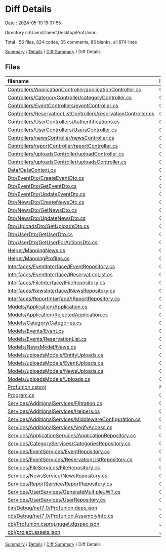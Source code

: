 # Diff Details

Date : 2024-05-19 19:07:55

Directory c:\\Users\\Павел\\Desktop\\ProfUnion

Total : 56 files,  824 codes, 65 comments, 85 blanks, all 974 lines

[Summary](results.md) / [Details](details.md) / [Diff Summary](diff.md) / Diff Details

## Files
| filename | language | code | comment | blank | total |
| :--- | :--- | ---: | ---: | ---: | ---: |
| [Controllers/ApplicationController/applicationController.cs](/Controllers/ApplicationController/applicationController.cs) | C# | -5 | 7 | -1 | 1 |
| [Controllers/CategoryController/categoryController.cs](/Controllers/CategoryController/categoryController.cs) | C# | -3 | -2 | -6 | -11 |
| [Controllers/EventControllers/eventController.cs](/Controllers/EventControllers/eventController.cs) | C# | -10 | -6 | -7 | -23 |
| [Controllers/ReservationListControllers/reservationController.cs](/Controllers/ReservationListControllers/reservationController.cs) | C# | -7 | 16 | -4 | 5 |
| [Controllers/UserControllers/Authentifications.cs](/Controllers/UserControllers/Authentifications.cs) | C# | -15 | -3 | -12 | -30 |
| [Controllers/UserControllers/UsersController.cs](/Controllers/UserControllers/UsersController.cs) | C# | -12 | -7 | -3 | -22 |
| [Controllers/newsController/newsController.cs](/Controllers/newsController/newsController.cs) | C# | 98 | 23 | 29 | 150 |
| [Controllers/reportController/reportController.cs](/Controllers/reportController/reportController.cs) | C# | 31 | 1 | 5 | 37 |
| [Controllers/uploadsController/uploadController.cs](/Controllers/uploadsController/uploadController.cs) | C# | 59 | 4 | 14 | 77 |
| [Controllers/uploadsController/uploadsController.cs](/Controllers/uploadsController/uploadsController.cs) | C# | -18 | -10 | -4 | -32 |
| [Data/DataContext.cs](/Data/DataContext.cs) | C# | -13 | 37 | -2 | 22 |
| [Dto/EventDto/CreateEventDto.cs](/Dto/EventDto/CreateEventDto.cs) | C# | 2 | -1 | 6 | 7 |
| [Dto/EventDto/GetEventDto.cs](/Dto/EventDto/GetEventDto.cs) | C# | 4 | -2 | -1 | 1 |
| [Dto/EventDto/UpdateEventDto.cs](/Dto/EventDto/UpdateEventDto.cs) | C# | 1 | 0 | 0 | 1 |
| [Dto/NewsDto/CreateNewsDto.cs](/Dto/NewsDto/CreateNewsDto.cs) | C# | 9 | 1 | 2 | 12 |
| [Dto/NewsDto/GetNewsDto.cs](/Dto/NewsDto/GetNewsDto.cs) | C# | 11 | 1 | 1 | 13 |
| [Dto/NewsDto/UpdateNewsDto.cs](/Dto/NewsDto/UpdateNewsDto.cs) | C# | 9 | 0 | 1 | 10 |
| [Dto/UploadsDto/GetUploadsDto.cs](/Dto/UploadsDto/GetUploadsDto.cs) | C# | 8 | 0 | 3 | 11 |
| [Dto/UserDto/GetUserDto.cs](/Dto/UserDto/GetUserDto.cs) | C# | -1 | 0 | 0 | -1 |
| [Dto/UserDto/GetUserForActionsDto.cs](/Dto/UserDto/GetUserForActionsDto.cs) | C# | -11 | 0 | -2 | -13 |
| [Helper/MappingNews.cs](/Helper/MappingNews.cs) | C# | 16 | 0 | 5 | 21 |
| [Helper/MappingProfiles.cs](/Helper/MappingProfiles.cs) | C# | -2 | 0 | -1 | -3 |
| [Interfaces/EventInterface/IEventRepository.cs](/Interfaces/EventInterface/IEventRepository.cs) | C# | -1 | 1 | 0 | 0 |
| [Interfaces/EventInterface/IReservationList.cs](/Interfaces/EventInterface/IReservationList.cs) | C# | 1 | 0 | 0 | 1 |
| [Interfaces/FileInterface/IFileRepository.cs](/Interfaces/FileInterface/IFileRepository.cs) | C# | 5 | 0 | 1 | 6 |
| [Interfaces/NewsInterface/INewsRepository.cs](/Interfaces/NewsInterface/INewsRepository.cs) | C# | 14 | 0 | 5 | 19 |
| [Interfaces/ReportInterface/IReportRepository.cs](/Interfaces/ReportInterface/IReportRepository.cs) | C# | 7 | 0 | 1 | 8 |
| [Models/Application/Application.cs](/Models/Application/Application.cs) | C# | 2 | 0 | 0 | 2 |
| [Models/Application/RejectedApplication.cs](/Models/Application/RejectedApplication.cs) | C# | 3 | 0 | 0 | 3 |
| [Models/Category/Categories.cs](/Models/Category/Categories.cs) | C# | 2 | 0 | 1 | 3 |
| [Models/Events/Event.cs](/Models/Events/Event.cs) | C# | 1 | 1 | 0 | 2 |
| [Models/Events/ReservationList.cs](/Models/Events/ReservationList.cs) | C# | 5 | 0 | 0 | 5 |
| [Models/NewsModel/News.cs](/Models/NewsModel/News.cs) | C# | 18 | 2 | 5 | 25 |
| [Models/uploadsModels/EntityUploads.cs](/Models/uploadsModels/EntityUploads.cs) | C# | 0 | -18 | 0 | -18 |
| [Models/uploadsModels/EventUploads.cs](/Models/uploadsModels/EventUploads.cs) | C# | -12 | 15 | -3 | 0 |
| [Models/uploadsModels/NewsUploads.cs](/Models/uploadsModels/NewsUploads.cs) | C# | 0 | 16 | 0 | 16 |
| [Models/uploadsModels/Uploads.cs](/Models/uploadsModels/Uploads.cs) | C# | 0 | 2 | -1 | 1 |
| [Profunion.csproj](/Profunion.csproj) | MSBuild | 4 | 0 | 0 | 4 |
| [Program.cs](/Program.cs) | C# | 8 | 0 | 1 | 9 |
| [Services/AdditionalServices/Filtration.cs](/Services/AdditionalServices/Filtration.cs) | C# | -44 | -25 | -9 | -78 |
| [Services/AdditionalServices/Helpers.cs](/Services/AdditionalServices/Helpers.cs) | C# | 91 | 1 | 23 | 115 |
| [Services/AdditionalServices/MiddlewareConfiguration.cs](/Services/AdditionalServices/MiddlewareConfiguration.cs) | C# | -36 | 0 | -14 | -50 |
| [Services/AdditionalServices/VerifyAccess.cs](/Services/AdditionalServices/VerifyAccess.cs) | C# | -39 | 0 | -8 | -47 |
| [Services/ApplicationServices/ApplicationRepository.cs](/Services/ApplicationServices/ApplicationRepository.cs) | C# | 1 | 0 | 0 | 1 |
| [Services/CategoryServices/CategoriesRepository.cs](/Services/CategoryServices/CategoriesRepository.cs) | C# | 0 | 0 | 1 | 1 |
| [Services/EventServices/EventRepository.cs](/Services/EventServices/EventRepository.cs) | C# | 5 | -8 | 1 | -2 |
| [Services/EventServices/ReservationListRepository.cs](/Services/EventServices/ReservationListRepository.cs) | C# | 4 | 0 | -1 | 3 |
| [Services/FileServices/FileRepository.cs](/Services/FileServices/FileRepository.cs) | C# | 56 | 0 | 17 | 73 |
| [Services/NewsService/NewsRepository.cs](/Services/NewsService/NewsRepository.cs) | C# | 77 | 0 | 15 | 92 |
| [Services/ReportService/ReportRepository.cs](/Services/ReportService/ReportRepository.cs) | C# | 137 | 9 | 26 | 172 |
| [Services/UserServices/GenerateMultipleJWT.cs](/Services/UserServices/GenerateMultipleJWT.cs) | C# | 0 | 9 | 1 | 10 |
| [Services/UserServices/UserRepository.cs](/Services/UserServices/UserRepository.cs) | C# | 6 | 1 | 0 | 7 |
| [bin/Debug/net7.0/Profunion.deps.json](/bin/Debug/net7.0/Profunion.deps.json) | JSON | 108 | 0 | 0 | 108 |
| [obj/Debug/net7.0/Profunion.AssemblyInfo.cs](/obj/Debug/net7.0/Profunion.AssemblyInfo.cs) | C# | 1 | 0 | 0 | 1 |
| [obj/Profunion.csproj.nuget.dgspec.json](/obj/Profunion.csproj.nuget.dgspec.json) | JSON | 12 | 0 | 0 | 12 |
| [obj/project.assets.json](/obj/project.assets.json) | JSON | 237 | 0 | 0 | 237 |

[Summary](results.md) / [Details](details.md) / [Diff Summary](diff.md) / Diff Details